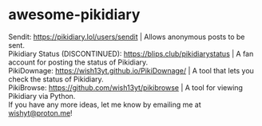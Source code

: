 # awesome-pikidiary
Sendit: https://pikidiary.lol/users/sendit | Allows anonymous posts to be sent.
<br>
Pikidiary Status (DISCONTINUED): https://blips.club/pikidiarystatus | A fan account for posting the status of Pikidiary.
<br>
PikiDownage: https://wish13yt.github.io/PikiDownage/ | A tool that lets you check the status of Pikidiary.
<br>
PikiBrowse: https://github.com/wish13yt/pikibrowse | A tool for viewing Pikidiary via Python.
<br>
If you have any more ideas, let me know by emailing me at wishyt@proton.me!
